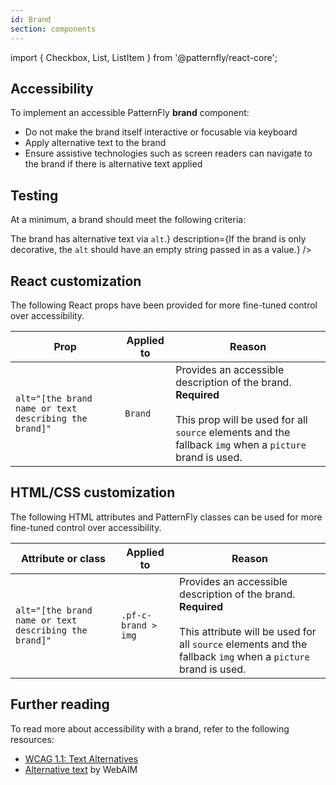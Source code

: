 ```yaml
---
id: Brand
section: components
---
```


import { Checkbox, List, ListItem } from '@patternfly/react-core';

## Accessibility

To implement an accessible PatternFly **brand** component:

- Do not make the brand itself interactive or focusable via keyboard
- Apply alternative text to the brand
- Ensure assistive technologies such as screen readers can navigate to the brand if there is alternative text applied

## Testing

At a minimum, a brand should meet the following criteria:

<List isPlain>
  <ListItem>
    <Checkbox id="brand-a11y-checkbox-1" label="The brand itself is not interactive and cannot be focused via keyboard." description="If a brand is placed inside of an anchor element, the anchor element should still receive focus." />
  </ListItem>
  <ListItem>
    <Checkbox id="brand-a11y-checkbox-2" label={<span>The brand has alternative text via <code className="ws-code">alt</code>.</span>} description={<span>If the brand is only decorative, the <code className="ws-code">alt</code> should have an empty string passed in as a value.</span>} />
  </ListItem>
  <ListItem>
    <Checkbox id="brand-a11y-checkbox-3" label="The alternative text of the brand is announced to users via assistive technologies when they navigate to it." description="If the brand is decorative and is given an empty string for its alternative text, the brand should instead be skipped by assistive technologies." />
  </ListItem>
</List>

## React customization

The following React props have been provided for more fine-tuned control over accessibility.

| Prop | Applied to | Reason |
| -- | -- | -- |
| `alt="[the brand name or text describing the brand]"` | `Brand` | Provides an accessible description of the brand. **Required** <br/><br/> This prop will be used for all `source` elements and the fallback `img` when a `picture` brand is used. |

## HTML/CSS customization

The following HTML attributes and PatternFly classes can be used for more fine-tuned control over accessibility.

| Attribute or class | Applied to | Reason | 
|---|---|---|
| `alt="[the brand name or text describing the brand]"` | `.pf-c-brand > img` | Provides an accessible description of the brand. **Required** <br/><br/> This attribute will be used for all `source` elements and the fallback `img` when a `picture` brand is used. |

## Further reading

To read more about accessibility with a brand, refer to the following resources:

- [WCAG 1.1: Text Alternatives](https://www.w3.org/TR/WCAG21/#text-alternatives)
- [Alternative text](https://webaim.org/techniques/alttext/) by WebAIM
